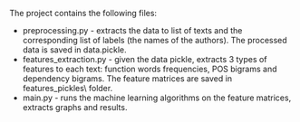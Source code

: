 The project contains the following files:
- preprocessing.py - extracts the data to list of texts and the corresponding list of labels (the names
    of the authors). The processed data is saved in data.pickle.
- features_extraction.py - given the data pickle, extracts 3 types of features to each text:
    function words frequencies, POS bigrams and dependency bigrams. The feature matrices
    are saved in features_pickles\ folder.
- main.py - runs the machine learning algorithms on the feature matrices, extracts graphs
    and results.